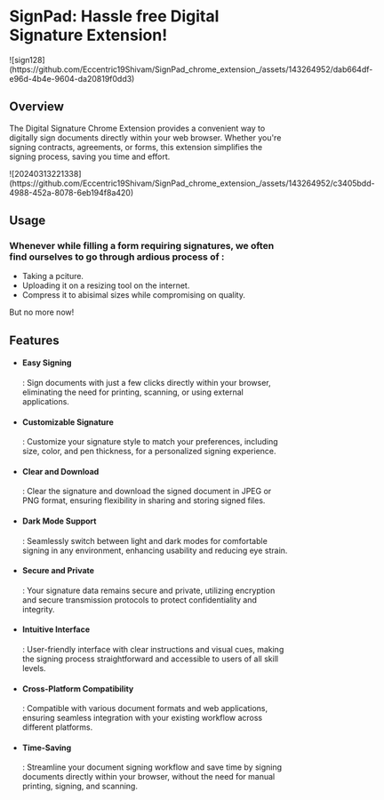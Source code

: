 <!-- Replace "Your Chrome Extension Name" and other placeholders with your actual content -->

# SignPad: Hassle free Digital Signature Extension!

<div class="why">![sign128](https://github.com/Eccentric19Shivam/SignPad_chrome_extension_/assets/143264952/dab664df-e96d-4b4e-9604-da20819f0dd3)</div>
<style>
  .why{
 display: flex;
align-item: center;
  }
  .rhy{
  display: flex;
  align-item: center;
    }
</style>

## Overview

The Digital Signature Chrome Extension provides a convenient way to digitally sign documents directly within your web browser. Whether you're signing contracts, agreements, or forms, this extension simplifies the signing process, saving you time and effort.

<div class="rhy">![20240313221338](https://github.com/Eccentric19Shivam/SignPad_chrome_extension_/assets/143264952/c3405bdd-4988-452a-8078-6eb194f8a420)</div>

## Usage

<h3>Whenever while filling a form requiring signatures, we often find ourselves to go through ardious process of :</h3>
<ul>
  <li>Taking a pciture.</li>
  <li>Uploading it on a resizing tool on the internet.</li>
  <li>Compress it to abisimal sizes while compromising on quality.</li>
</ul>
<p>But no more now!</p>

## Features
<ul>
<li><h4>Easy Signing</h4>: Sign documents with just a few clicks directly within your browser, eliminating the need for printing, scanning, or using external applications.</li>
<li><h4>Customizable Signature</h4>: Customize your signature style to match your preferences, including size, color, and pen thickness, for a personalized signing experience.</li>
<li><h4>Clear and Download</h4>: Clear the signature and download the signed document in JPEG or PNG format, ensuring flexibility in sharing and storing signed files.</li>
<li><h4>Dark Mode Support</h4>: Seamlessly switch between light and dark modes for comfortable signing in any environment, enhancing usability and reducing eye strain.</li>
<li><h4>Secure and Private</h4>: Your signature data remains secure and private, utilizing encryption and secure transmission protocols to protect confidentiality and integrity.</li>
<li><h4>Intuitive Interface</h4>: User-friendly interface with clear instructions and visual cues, making the signing process straightforward and accessible to users of all skill levels.</li>
<li><h4>Cross-Platform Compatibility</h4>: Compatible with various document formats and web applications, ensuring seamless integration with your existing workflow across different platforms.</li>
<li><h4>Time-Saving</h4>: Streamline your document signing workflow and save time by signing documents directly within your browser, without the need for manual printing, signing, and scanning.</li>
</ul>
